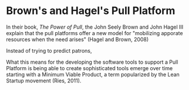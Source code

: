# Brown's and Hagel's Pull Platform
In their book, *The Power of Pull*, the John Seely Brown and John Hagel III explain that the pull platforms offer a new model for "mobilizing apporate resources when the need arises" (Hagel and Brown, 2008)


Instead of trying to predict patrons,

What this means for the developing the software tools to support a Pull Platform is being able to create sophisticated tools emerge over time starting with a Minimum Viable Product, a term popularized by the Lean Startup movement  (Ries, 2011).
